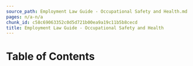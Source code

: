 ```yaml
---
source_path: Employment Law Guide - Occupational Safety and Health.md
pages: n/a-n/a
chunk_id: c58c69063352c0d5d721b00ea9a19c11b5b8cecd
title: Employment Law Guide - Occupational Safety and Health
---
```

# Table of Contents
